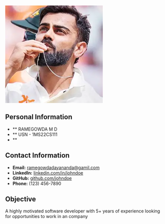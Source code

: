 ![alt text](download.jpg)


## Personal Information 
- ** RAMEGOWDA M D
- ** USN - 1MS22CS111
- ** 


## Contact Information
- **Email:** ramegowdadayananda@gamil.com
- **LinkedIn:** [linkedin.com/in/johndoe](https://linkedin.com/in/johndoe)
- **GitHub:** [github.com/johndoe](https://github.com/johndoe)
- **Phone:** (123) 456-7890

## Objective
A highly motivated software developer with 5+ years of experience looking for opportunities to work in an company
